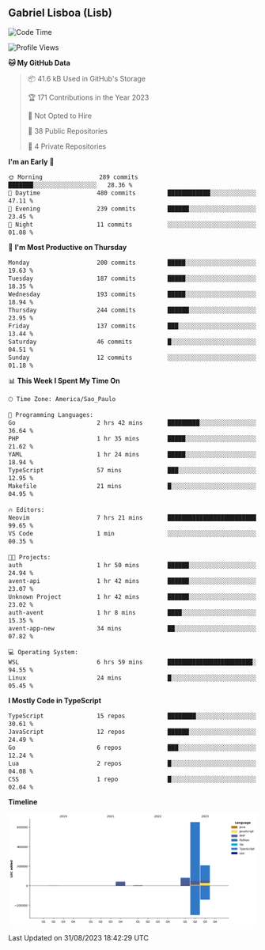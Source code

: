 ## Gabriel Lisboa (Lisb)

<!--START_SECTION:waka-->
![Code Time](http://img.shields.io/badge/Code%20Time-154%20hrs%2035%20mins-blue)

![Profile Views](http://img.shields.io/badge/Profile%20Views-7-blue)

**🐱 My GitHub Data** 

> 📦 41.6 kB Used in GitHub's Storage 
 > 
> 🏆 171 Contributions in the Year 2023
 > 
> 🚫 Not Opted to Hire
 > 
> 📜 38 Public Repositories 
 > 
> 🔑 4 Private Repositories 
 > 
**I'm an Early 🐤** 

```text
🌞 Morning                289 commits         ███████░░░░░░░░░░░░░░░░░░   28.36 % 
🌆 Daytime                480 commits         ████████████░░░░░░░░░░░░░   47.11 % 
🌃 Evening                239 commits         ██████░░░░░░░░░░░░░░░░░░░   23.45 % 
🌙 Night                  11 commits          ░░░░░░░░░░░░░░░░░░░░░░░░░   01.08 % 
```
📅 **I'm Most Productive on Thursday** 

```text
Monday                   200 commits         █████░░░░░░░░░░░░░░░░░░░░   19.63 % 
Tuesday                  187 commits         █████░░░░░░░░░░░░░░░░░░░░   18.35 % 
Wednesday                193 commits         █████░░░░░░░░░░░░░░░░░░░░   18.94 % 
Thursday                 244 commits         ██████░░░░░░░░░░░░░░░░░░░   23.95 % 
Friday                   137 commits         ███░░░░░░░░░░░░░░░░░░░░░░   13.44 % 
Saturday                 46 commits          █░░░░░░░░░░░░░░░░░░░░░░░░   04.51 % 
Sunday                   12 commits          ░░░░░░░░░░░░░░░░░░░░░░░░░   01.18 % 
```


📊 **This Week I Spent My Time On** 

```text
🕑︎ Time Zone: America/Sao_Paulo

💬 Programming Languages: 
Go                       2 hrs 42 mins       █████████░░░░░░░░░░░░░░░░   36.64 % 
PHP                      1 hr 35 mins        █████░░░░░░░░░░░░░░░░░░░░   21.62 % 
YAML                     1 hr 24 mins        █████░░░░░░░░░░░░░░░░░░░░   18.94 % 
TypeScript               57 mins             ███░░░░░░░░░░░░░░░░░░░░░░   12.95 % 
Makefile                 21 mins             █░░░░░░░░░░░░░░░░░░░░░░░░   04.95 % 

🔥 Editors: 
Neovim                   7 hrs 21 mins       █████████████████████████   99.65 % 
VS Code                  1 min               ░░░░░░░░░░░░░░░░░░░░░░░░░   00.35 % 

🐱‍💻 Projects: 
auth                     1 hr 50 mins        ██████░░░░░░░░░░░░░░░░░░░   24.94 % 
avent-api                1 hr 42 mins        ██████░░░░░░░░░░░░░░░░░░░   23.07 % 
Unknown Project          1 hr 42 mins        ██████░░░░░░░░░░░░░░░░░░░   23.02 % 
auth-avent               1 hr 8 mins         ████░░░░░░░░░░░░░░░░░░░░░   15.35 % 
avent-app-new            34 mins             ██░░░░░░░░░░░░░░░░░░░░░░░   07.82 % 

💻 Operating System: 
WSL                      6 hrs 59 mins       ████████████████████████░   94.55 % 
Linux                    24 mins             █░░░░░░░░░░░░░░░░░░░░░░░░   05.45 % 
```

**I Mostly Code in TypeScript** 

```text
TypeScript               15 repos            ████████░░░░░░░░░░░░░░░░░   30.61 % 
JavaScript               12 repos            ██████░░░░░░░░░░░░░░░░░░░   24.49 % 
Go                       6 repos             ███░░░░░░░░░░░░░░░░░░░░░░   12.24 % 
Lua                      2 repos             █░░░░░░░░░░░░░░░░░░░░░░░░   04.08 % 
CSS                      1 repo              █░░░░░░░░░░░░░░░░░░░░░░░░   02.04 % 
```



**Timeline**

![Lines of Code chart](https://raw.githubusercontent.com/tenlisboa/tenlisboa/main/assets/bar_graph.png)


 Last Updated on 31/08/2023 18:42:29 UTC
<!--END_SECTION:waka-->
